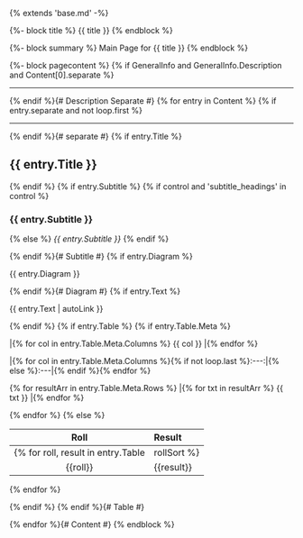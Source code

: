 {% extends 'base.md' -%}

{%- block title %}
{{ title }}
{% endblock %}

{%- block summary %}
Main Page for {{ title }}
{% endblock %}

{%- block pagecontent %}
{% if GeneralInfo and GeneralInfo.Description and Content[0].separate %}

---

{% endif %}{# Description Separate #}
{% for entry in Content %}
{% if entry.separate and not loop.first %}

---

{% endif %}{# separate #}
{% if entry.Title %}
## {{ entry.Title }}

{% endif %}
{% if entry.Subtitle %}
{% if control and 'subtitle_headings' in control %}
### {{ entry.Subtitle }}
{% else %}
*{{ entry.Subtitle }}*
{% endif %}

{% endif %}{# Subtitle #}
{% if entry.Diagram %}

{{ entry.Diagram }}

{% endif %}{# Diagram #}
{% if entry.Text %}

{{ entry.Text | autoLink }}

{% endif %}
{% if entry.Table %}
{% if entry.Table.Meta %}

|{% for col in entry.Table.Meta.Columns %} {{ col }} |{% endfor %}

|{% for col in entry.Table.Meta.Columns %}{% if not loop.last %}:---:|{% else %}:---|{% endif %}{% endfor %}

{% for resultArr in entry.Table.Meta.Rows %}
|{% for txt in resultArr %} {{ txt }} |{% endfor %}

{% endfor %}
{% else %}

| Roll | Result |
|:----:|:-------|
{% for roll, result in entry.Table|rollSort %}
| {{roll}} | {{result}} |
{% endfor %}

{% endif %}
{% endif %}{# Table #}

{% endfor %}{# Content #}
{% endblock %}
